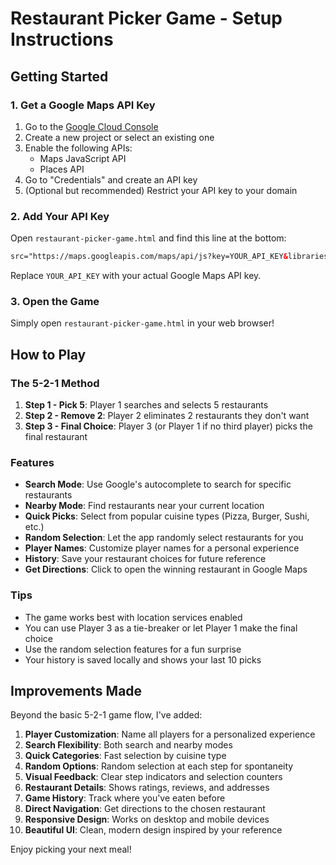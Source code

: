 # Restaurant Picker Game - Setup Instructions

## Getting Started

### 1. Get a Google Maps API Key

1. Go to the [Google Cloud Console](https://console.cloud.google.com/)
2. Create a new project or select an existing one
3. Enable the following APIs:
   - Maps JavaScript API
   - Places API
4. Go to "Credentials" and create an API key
5. (Optional but recommended) Restrict your API key to your domain

### 2. Add Your API Key

Open `restaurant-picker-game.html` and find this line at the bottom:
```html
src="https://maps.googleapis.com/maps/api/js?key=YOUR_API_KEY&libraries=places&callback=initMap">
```

Replace `YOUR_API_KEY` with your actual Google Maps API key.

### 3. Open the Game

Simply open `restaurant-picker-game.html` in your web browser!

## How to Play

### The 5-2-1 Method

1. **Step 1 - Pick 5**: Player 1 searches and selects 5 restaurants
2. **Step 2 - Remove 2**: Player 2 eliminates 2 restaurants they don't want
3. **Step 3 - Final Choice**: Player 3 (or Player 1 if no third player) picks the final restaurant

### Features

- **Search Mode**: Use Google's autocomplete to search for specific restaurants
- **Nearby Mode**: Find restaurants near your current location
- **Quick Picks**: Select from popular cuisine types (Pizza, Burger, Sushi, etc.)
- **Random Selection**: Let the app randomly select restaurants for you
- **Player Names**: Customize player names for a personal experience
- **History**: Save your restaurant choices for future reference
- **Get Directions**: Click to open the winning restaurant in Google Maps

### Tips

- The game works best with location services enabled
- You can use Player 3 as a tie-breaker or let Player 1 make the final choice
- Use the random selection features for a fun surprise
- Your history is saved locally and shows your last 10 picks

## Improvements Made

Beyond the basic 5-2-1 game flow, I've added:

1. **Player Customization**: Name all players for a personalized experience
2. **Search Flexibility**: Both search and nearby modes
3. **Quick Categories**: Fast selection by cuisine type
4. **Random Options**: Random selection at each step for spontaneity
5. **Visual Feedback**: Clear step indicators and selection counters
6. **Restaurant Details**: Shows ratings, reviews, and addresses
7. **Game History**: Track where you've eaten before
8. **Direct Navigation**: Get directions to the chosen restaurant
9. **Responsive Design**: Works on desktop and mobile devices
10. **Beautiful UI**: Clean, modern design inspired by your reference

Enjoy picking your next meal!
